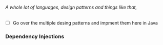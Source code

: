 
###### A whole lot of languages, design patterns and things like that, 

- [ ] Go over the multiple desing patterns and impment them here in Java

### Dependency Injections